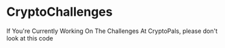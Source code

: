 # CryptoChallenges
If You're Currently Working On The Challenges At CryptoPals, please don't look at this code 
